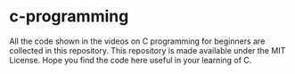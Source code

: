 # c-programming

All the code shown in the videos on C programming for beginners are collected in this repository.
This repository is made available under the MIT License.
Hope you find the code here useful in your learning of C.
